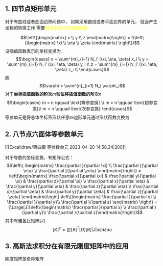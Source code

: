 ## 1. 四节点矩形单元
对于有曲线或者曲面边界问题中， 如果采用直线或者平面边界的单元， 就会产生坐标的转换工作
需要<mark style="background: transparent; color: yellow">确定单元内的插值函数</mark>

$$\left\{\begin{matrix}
x \\ y \\ z
\end{matrix}\right\} = f(\left\{\begin{matrix}
\xi \\ \eta \\ \zeta
\end{matrix} \right\})$$
设插值函数表示的坐标变换为： 
$$\begin{cases}
x = \sum^{m}_{i=1} N_i' (\xi, \eta, \zeta) x_i \\
y = \sum^{m}_{i=1} N_i' (\xi, \eta, \zeta) y_i \\
z = \sum^{m}_{i=1} N_i' (\xi, \eta, \zeta) z_i \\
\end{cases}$$
而
$$\varphi = \sum^{n}_{i=1} N_i \varphi_i$$
对于**坐标插值函数的阶次**$m$和**位移插值函数的阶次**$n$
$$\begin{cases}
m = n \qquad  \text{等参变换} \\ 
m > n \qquad \text{超参变换}\\
m < n \qquad  \text{次参变换}
\end{cases}$$
等参单元是将总体坐标系形状任意四边形单元通过形状函数变换为

## 2. 八节点六面体等参数单元

![[Excalidraw/第四章 等参数单元 2023-04-20 14.58.34|200]]

对于导数的坐标变换，有矩阵公式：
$$\left\{ \begin{matrix}
\frac{\partial }{\partial \xi} \\
\frac{\partial }{\partial \eta} \\
\frac{\partial }{\partial \zeta}
\end{matrix}\right\} = \left[\begin{matrix}
\frac{\partial x}{\partial \xi} & \frac{\partial y}{\partial \xi} & \frac{\partial z}{\partial \xi} \\
\frac{\partial x}{\partial \eta} & \frac{\partial y}{\partial \eta} & \frac{\partial z}{\partial \eta} \\
\frac{\partial x}{\partial \zeta} &  \frac{\partial y}{\partial \zeta} & \frac{\partial z}{\partial \zeta}
\end{matrix}\right] \left\{\begin{matrix}
\frac{\partial }{\partial x} \\ \frac{\partial }{\partial y}\\ \frac{\partial }{\partial z}
\end{matrix} \right\} = {\Large[J]}\left\{\begin{matrix}
\frac{\partial }{\partial x} \\ \frac{\partial }{\partial y}\\ \frac{\partial }{\partial z}\end{matrix}\right\}$$
其中有雅各比矩阵$[J]$
$$[K]^e = \iiint[B]^T [D][B] |J| d\zeta d\xi d\eta$$

## 3. 高斯法求积分在有限元刚度矩阵中的应用

刚度矩阵是奇异矩阵